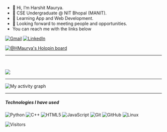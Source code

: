 - 👋 Hi, I’m Harshit Maurya.
- 🌱 CSE Undergraduate @ NIT Bhopal (MANIT).
- 💞️ Learning App and Web Development.
- 👀 Looking forward to meeting people and opportunities.
-   You can reach me with the links below


[![Gmail](https://img.shields.io/badge/-GMAIL-D14836?style=for-the-badge&logo=gmail&logoColor=white)](mailto:hmaurya109@gmail.com)
[![LinkedIn](https://img.shields.io/badge/-LINKEDIN-0077B5?style=for-the-badge&logo=linkedin&logoColor=white)](https://www.linkedin.com/in/hmaurya/)

<!---
H-Maurya/H-Maurya is a ✨ special ✨ repository because its `README.md` (this file) appears on your GitHub profile.
You can click the Preview link to take a look at your changes.
--->
[![@HMaurya's Holopin board](https://holopin.io/api/user/board?user=HMaurya)](https://holopin.io/@HMaurya)
___

<br>

[![](https://github-readme-stats.vercel.app/api?username=H-Maurya&?count_private=true&hide=issues&show_icons=true&theme=dark)](https://github.com/anuraghazra/github-readme-stats)
___

![My activity graph](https://activity-graph.herokuapp.com/graph?username=H-Maurya&theme=github&custom_title=My%20activity%20graph)
___

##### Technologies I have used

![Python](https://img.shields.io/badge/-Python-000000?style=flat&logo=python)
![C++](https://img.shields.io/badge/-C++-000000?style=flat&logo=C%2B%2B&logoColor=00599C)
![HTML5](https://img.shields.io/badge/-HTML5-000000?style=flat&logo=HTML5)
![JavaScript](https://img.shields.io/badge/-JavaScript-000000?style=flat&logo=javascript)
![Git](https://img.shields.io/badge/-Git-222222?style=flat&logo=git&logoColor=F05032)
![GitHub](https://img.shields.io/badge/-GitHub-222222?style=flat&logo=github&logoColor=FFFFFF)
![Linux](https://img.shields.io/badge/-Linux-222222?style=flat&logo=linux&logoColor=FCC624)


![Visitors](https://visitor-badge.laobi.icu/badge?page_id=H-Maurya.H-Maurya)
